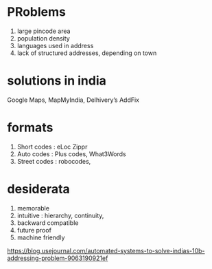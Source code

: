 
# PRoblems

1. large pincode area
1. population density
1. languages used in address
1. lack of structured addresses, depending on town

# solutions in india

Google Maps, MapMyIndia, Delhivery’s AddFix


# formats

1. Short codes : eLoc Zippr
2. Auto codes : Plus codes, What3Words
3. Street codes : robocodes, 

# desiderata

1. memorable
2. intuitive : hierarchy, continuity, 
3. backward compatible
4. future proof
5. machine friendly

https://blog.usejournal.com/automated-systems-to-solve-indias-10b-addressing-problem-9063190921ef

